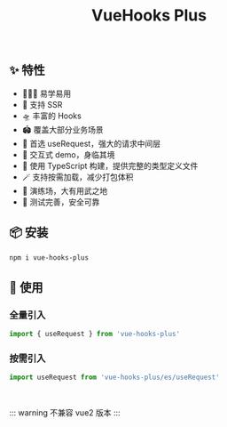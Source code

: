 <script setup>
import Badge from '@theme/home/Badge.vue'
import Icon from '@theme/home/Icon.vue'
</script>

<Icon />
<h1 style="text-align:center">VueHooks Plus</h1>
<br />
<Badge />

## ✨ 特性

- 🏄🏼‍♂️ 易学易用
- 🔋 支持 SSR
- 🛸 丰富的 Hooks
- 🏟️ 覆盖大部分业务场景
- 🦾 首选 useRequest，强大的请求中间层
- 🎪 交互式 demo，身临其境
- 🎯 使用 TypeScript 构建，提供完整的类型定义文件
- 🪄 支持按需加载，减少打包体积
- 🤺 演练场，大有用武之地
- 🔐 测试完善，安全可靠

## 📦 安装

```bash
npm i vue-hooks-plus
```

## 🔨 使用

### 全量引入

```typescript
import { useRequest } from 'vue-hooks-plus'
```

### 按需引入

```typescript
import useRequest from 'vue-hooks-plus/es/useRequest'
```

<br />

::: warning 不兼容 vue2 版本 :::
